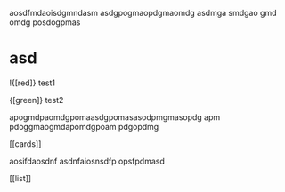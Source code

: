 aosdfmdaoisdgmndasm
asdgpogmaopdgmaomdg
asdmga
smdgao
gmd
omdg
posdogpmas

<h1>asd</h1>


!{[red]}
test1

{[green]}
test2

apogmdpaomdgpomaasdgpomasasodpmgmasopdg
apm
pdoggmaogmdapomdgpoam
pdgopdmg

[[cards]]


aosifdaosdnf
asdnfaiosnsdfp
opsfpdmasd

[[list]]

